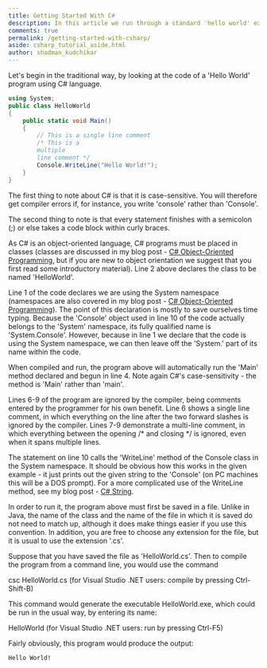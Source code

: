 ```yaml
---
title: Getting Started With C#
description: In this article we run through a standard 'hello world' example, with links to articles covering the different parts of the program.
comments: true
permalink: /getting-started-with-csharp/
aside: csharp_tutorial_aside.html
author: shadman_kudchikar
---
```


Let's begin in the traditional way, by looking at the code of a 'Hello World' program using C# language.

```cs
using System;
public class HelloWorld
{
	public static void Main()
	{
		// This is a single line comment
		/* This is a
		multiple
		line comment */
		Console.WriteLine("Hello World!");
	}
}
```


The first thing to note about C# is that it is case-sensitive. You will therefore get compiler errors if, for instance, you write 'console' rather than 'Console'.

The second thing to note is that every statement finishes with a semicolon (;) or else takes a code block within curly braces.

As C# is an object-oriented language, C# programs must be placed in classes (classes are discussed in my blog post - [C# Object-Oriented Programming](/csharp-object-oriented-programming/#c-classes-and-types), but if you are new to object orientation we suggest that you first read some introductory material). Line 2 above declares the class to be named 'HelloWorld'.

Line 1 of the code declares we are using the System namespace (namespaces are also covered in my blog post - [C# Object-Oriented Programming](/csharp-object-oriented-programming/#c-namespaces)). The point of this declaration is mostly to save ourselves time typing. Because the 'Console' object used in line 10 of the code actually belongs to the 'System' namespace, its fully qualified name is 'System.Console'. However, because in line 1 we declare that the code is using the System namespace, we can then leave off the 'System.' part of its name within the code.

When compiled and run, the program above will automatically run the 'Main' method declared and begun in line 4. Note again C#'s case-sensitivity - the method is 'Main' rather than 'main'.

Lines 6-9 of the program are ignored by the compiler, being comments entered by the programmer for his own benefit. Line 6 shows a single line comment, in which everything on the line after the two forward slashes is ignored by the compiler. Lines 7-9 demonstrate a multi-line comment, in which everything between the opening /\* and closing \*/ is ignored, even when it spans multiple lines.

The statement on line 10 calls the 'WriteLine' method of the Console class in the System namespace. It should be obvious how this works in the given example - it just prints out the given string to the 'Console' (on PC machines this will be a DOS prompt). For a more complicated use of the WriteLine method, see my blog post - [C# String](/c-string/).

In order to run it, the program above must first be saved in a file. Unlike in Java, the name of the class and the name of the file in which it is saved do not need to match up, although it does make things easier if you use this convention. In addition, you are free to choose any extension for the file, but it is usual to use the extension '.cs'.

Suppose that you have saved the file as 'HelloWorld.cs'. Then to compile the program from a command line, you would use the command

csc HelloWorld.cs
(for Visual Studio .NET users: compile by pressing Ctrl-Shift-B)

This command would generate the executable HelloWorld.exe, which could be run in the usual way, by entering its name:

HelloWorld
(for Visual Studio .NET users: run by pressing Ctrl-F5)

Fairly obviously, this program would produce the output:

```
Hello World!
```